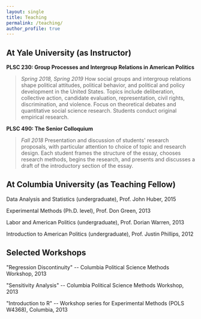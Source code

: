 ```yaml
---
layout: single
title: Teaching
permalink: /teaching/
author_profile: true
---
```


## At Yale University (as Instructor)

**PLSC 230: Group Processes and Intergroup Relations in American Politics**
> _Spring 2018, Spring 2019_
> How social groups and intergroup relations shape political attitudes, political behavior, and political and policy development in the United States. Topics include deliberation, collective action, candidate evaluation, representation, civil rights, discrimination, and violence. Focus on theoretical debates and quantitative social science research. Students conduct original empirical research.

**PLSC 490: The Senior Colloquium**
> _Fall 2018_
> Presentation and discussion of students' research proposals, with particular attention to choice of topic and research design. Each student frames the structure of the essay, chooses research methods, begins the research, and presents and discusses a draft of the introductory section of the essay.

## At Columbia University (as Teaching Fellow)

Data Analysis and Statistics (undergraduate), Prof. John Huber, 2015

Experimental Methods (Ph.D. level), Prof. Don Green, 2013

Labor and American Politics (undergraduate), Prof. Dorian Warren, 2013

Introduction to American Politics (undergraduate), Prof. Justin Phillips, 2012

## Selected Workshops

"Regression Discontinuity" -- Columbia Political Science Methods Workshop, 2013

"Sensitivity Analysis" -- Columbia Political Science Methods Workshop, 2013

"Introduction to R" -- Workshop series for Experimental Methods (POLS W4368), Columbia, 2013
